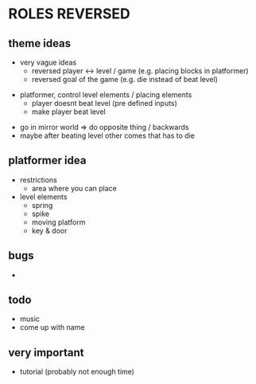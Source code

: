 # ROLES REVERSED

## theme ideas

- very vague ideas
  - reversed player <-> level / game (e.g. placing blocks in platformer)
  - reversed goal of the game (e.g. die instead of beat level)

+ platformer, control level elements / placing elements
	- player doesnt beat level (pre defined inputs)
	- make player beat level
- go in mirror world => do opposite thing / backwards
- maybe after beating level other comes that has to die

## platformer idea

- restrictions
  - area where you can place
- level elements
  - spring
  - spike
  - moving platform
  - key & door


## bugs

- 


## todo

- music
- come up with name

## very important

- tutorial (probably not enough time)
